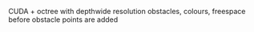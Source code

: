 CUDA + octree with depthwide resolution 
obstacles, colours, freespace before obstacle points are added 
